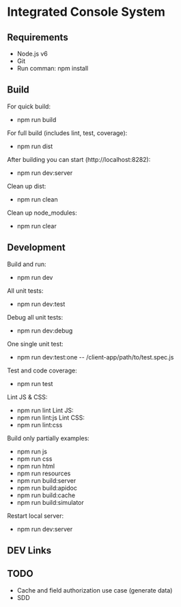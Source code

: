 # Integrated Console System

## Requirements

- Node.js v6
- Git
- Run comman: npm install

## Build

For quick build:
- npm run build

For full build (includes lint, test, coverage):
- npm run dist

After building you can start (http://localhost:8282):
- npm run dev:server

Clean up dist:
- npm run clean

Clean up node_modules:
- npm run clear

## Development

Build and run:
- npm run dev

All unit tests:
- npm run dev:test

Debug all unit tests:
- npm run dev:debug

One single unit test:
- npm run dev:test:one -- /client-app/path/to/test.spec.js

Test and code coverage:
- npm run test

Lint JS & CSS:
- npm run lint
Lint JS:
- npm run lint:js
Lint CSS:
- npm run lint:css

Build only partially examples:
- npm run js
- npm run css
- npm run html
- npm run resources
- npm run build:server
- npm run build:apidoc
- npm run build:cache
- npm run build:simulator

Restart local server:
- npm run dev:server

## DEV Links

## TODO

- Cache and field authorization use case (generate data)
- SDD
